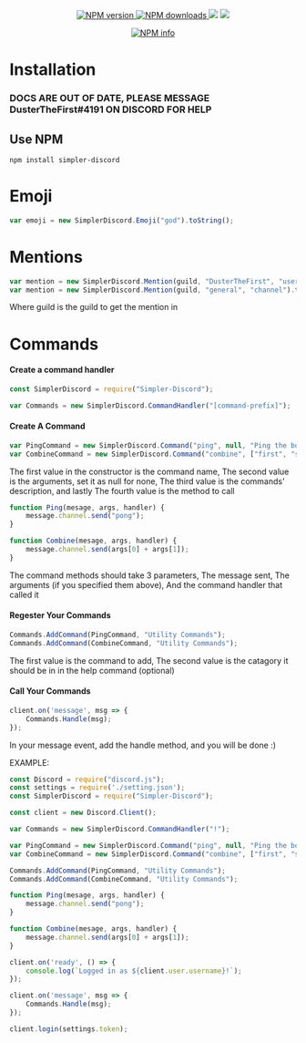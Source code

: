 <div align="center">
  <br />
  <p>
    <!--<a href="https://discord.js.org"><img src="https://discord.js.org/static/logo.svg" width="546" alt="discord.js" /></a>-->
  </p>
  <br />
  <p>
    <a href="https://www.npmjs.com/package/simpler-discord" align="center" style="width:100%">
      <img src="https://img.shields.io/npm/v/simpler-discord.svg?maxAge=3600" alt="NPM version" />
      <img src="https://img.shields.io/npm/dt/simpler-discord.svg?maxAge=3600" alt="NPM downloads" />
    </a>
    <a href="https://codeclimate.com/github/DusterTheFirst/SimplerDiscord"><img src="https://codeclimate.com/github/DusterTheFirst/SimplerDiscord/badges/gpa.svg"/></a>
    <a href="https://codeclimate.com/github/DusterTheFirst/SimplerDiscord"><img src="https://codeclimate.com/github/DusterTheFirst/SimplerDiscord/badges/issue_count.svg" /></a>
  </p>
  <p>
    <a href="https://nodei.co/npm/simpler-discord/"><img src="https://nodei.co/npm/simpler-discord.png?downloads=true&stars=true" alt="NPM info" /></a>
  </p>
</div>


# Installation

### DOCS ARE OUT OF DATE, PLEASE MESSAGE DusterTheFirst#4191 ON DISCORD FOR HELP

## Use NPM
```npm install simpler-discord```

# Emoji

```js
var emoji = new SimplerDiscord.Emoji("god").toString();
```

# Mentions

```js
var mention = new SimplerDiscord.Mention(guild, "DusterTheFirst", "user").toString();
var mention = new SimplerDiscord.Mention(guild, "general", "channel").toString();
```
Where guild is the guild to get the mention in

# Commands

#### Create a command handler
```javascript
const SimplerDiscord = require("Simpler-Discord");

var Commands = new SimplerDiscord.CommandHandler("[command-prefix]");
```

#### Create A Command
```js
var PingCommand = new SimplerDiscord.Command("ping", null, "Ping the bot", Ping);
var CombineCommand = new SimplerDiscord.Command("combine", ["first", "second"], "Combine the two strings", Combine);
```
The first value in the constructor is the command name,
The second value is the arguments, set it as null for none, 
The third value is the commands' description, and lastly
The fourth value is the method to call

```js
function Ping(mesage, args, handler) {
    message.channel.send("pong");
}

function Combine(mesage, args, handler) {
    message.channel.send(args[0] + args[1]);
}
```
The command methods should take 3 parameters,
The message sent, 
The arguments (if you specified them above),
And the command handler that called it

#### Regester Your Commands
```js
Commands.AddCommand(PingCommand, "Utility Commands");
Commands.AddCommand(CombineCommand, "Utility Commands");
```
The first value is the command to add,
The second value is the catagory it should be in in the help command (optional)

#### Call Your Commands
```js
client.on('message', msg => {
    Commands.Handle(msg);
});
```
In your message event, add the handle method, and you will be done :)

EXAMPLE: 
```js
const Discord = require("discord.js");
const settings = require('./setting.json');
const SimplerDiscord = require("Simpler-Discord");

const client = new Discord.Client();

var Commands = new SimplerDiscord.CommandHandler("!");

var PingCommand = new SimplerDiscord.Command("ping", null, "Ping the bot", Ping);
var CombineCommand = new SimplerDiscord.Command("combine", ["first", "second"], "Combine the two strings", Combine);

Commands.AddCommand(PingCommand, "Utility Commands");
Commands.AddCommand(CombineCommand, "Utility Commands");

function Ping(mesage, args, handler) {
    message.channel.send("pong");
}

function Combine(mesage, args, handler) {
    message.channel.send(args[0] + args[1]);
}

client.on('ready', () => {
    console.log(`Logged in as ${client.user.username}!`);
});

client.on('message', msg => {
    Commands.Handle(msg);
});

client.login(settings.token);
```

